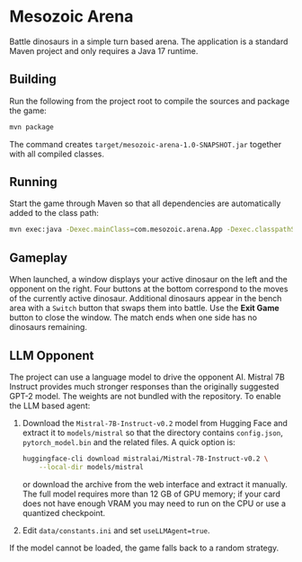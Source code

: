 # Mesozoic Arena

Battle dinosaurs in a simple turn based arena. The application is a standard
Maven project and only requires a Java 17 runtime.

## Building

Run the following from the project root to compile the sources and package the
game:

```bash
mvn package
```

The command creates `target/mesozoic-arena-1.0-SNAPSHOT.jar` together with all
compiled classes.

## Running

Start the game through Maven so that all dependencies are automatically added to
the class path:

```bash
mvn exec:java -Dexec.mainClass=com.mesozoic.arena.App -Dexec.classpathScope=runtime
```

## Gameplay

When launched, a window displays your active dinosaur on the left and the
opponent on the right. Four buttons at the bottom correspond to the moves of the
currently active dinosaur. Additional dinosaurs appear in the bench area with a
`Switch` button that swaps them into battle. Use the **Exit Game** button to
close the window. The match ends when one side has no dinosaurs remaining.

## LLM Opponent

The project can use a language model to drive the opponent AI. Mistral&nbsp;7B
Instruct provides much stronger responses than the originally suggested GPT-2
model. The weights are not bundled with the repository. To enable the LLM based
agent:

1. Download the `Mistral-7B-Instruct-v0.2` model from Hugging Face and extract
   it to `models/mistral` so that the directory contains `config.json`,
   `pytorch_model.bin` and the related files. A quick option is:

   ```bash
   huggingface-cli download mistralai/Mistral-7B-Instruct-v0.2 \
       --local-dir models/mistral
   ```

   or download the archive from the web interface and extract it manually. The
   full model requires more than 12&nbsp;GB of GPU memory; if your card does not
   have enough VRAM you may need to run on the CPU or use a quantized
   checkpoint.
2. Edit `data/constants.ini` and set `useLLMAgent=true`.

If the model cannot be loaded, the game falls back to a random strategy.

